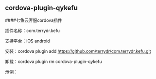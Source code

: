 cordova-plugin-qykefu
-------------------------------
####七鱼云客服cordova插件

插件名称：com.terrydr.kefu

支持平台：iOS android

安装：cordova plugin add https://github.com/terrydr/com.terrydr.kefu.git

卸载：cordova plugin rm cordova-plugin-qykefu

示例：
